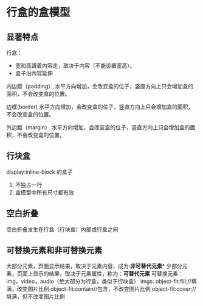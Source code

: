 # 行盒的盒模型

## 显著特点
行盒：
- 宽和高跟着内容走，取决于内容（不能设置宽高）。
- 盒子沿内容延伸

内边距（padding）
    水平方向增加，会改变盒的位子，竖直方向上只会增加盒的面积，不会改变盒的位置。

边框(border)
    水平方向增加，会改变盒的位子，竖直方向上只会增加盒的面积，不会改变盒的位置。

外边距（margin）
    水平方向增加，会改变盒的位子，竖直方向上只会增加盒的面积，不会改变盒的位置。

## 行块盒

display:inline-block 的盒子
1. 不独占一行
2. 盒模型中所有尺寸都有效


## 空白折叠
空白折叠发生在行盒（行块盒）内部或行盒之间

## 可替换元素和非可替换元素
大部分元素，页面显示结果，取决于元素内容，成为:**非可替代元素***
少部分元素，页面上显示的结果，取决于元素属性，称为：**可替代元素**
可替换元素：img，video，audio（绝大部分为行盒，类似于行块盒）
imgs:   object-fit:fill;//填满，改变图片比例
        object-fit:contain//包含，不改变图片比例
        object-fit:cover;//填满，但不改变图片比例